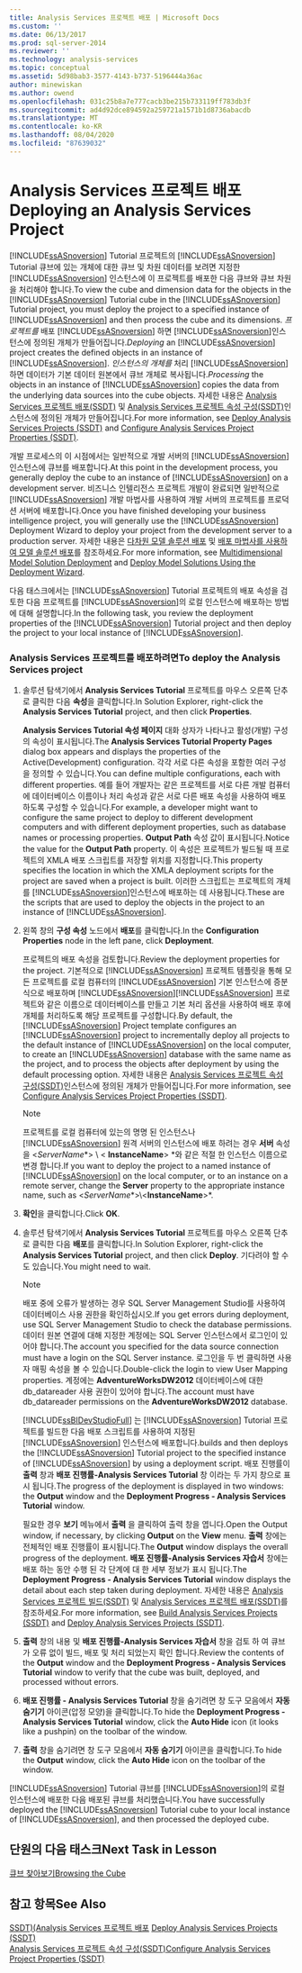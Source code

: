```yaml
---
title: Analysis Services 프로젝트 배포 | Microsoft Docs
ms.custom: ''
ms.date: 06/13/2017
ms.prod: sql-server-2014
ms.reviewer: ''
ms.technology: analysis-services
ms.topic: conceptual
ms.assetid: 5d98bab3-3577-4143-b737-5196444a36ac
author: minewiskan
ms.author: owend
ms.openlocfilehash: 031c25b8a7e777cacb3be215b733119ff783db3f
ms.sourcegitcommit: ad4d92dce894592a259721a1571b1d8736abacdb
ms.translationtype: MT
ms.contentlocale: ko-KR
ms.lasthandoff: 08/04/2020
ms.locfileid: "87639032"
---
```

# <a name="deploying-an-analysis-services-project"></a><span data-ttu-id="44011-102">Analysis Services 프로젝트 배포</span><span class="sxs-lookup"><span data-stu-id="44011-102">Deploying an Analysis Services Project</span></span>
  <span data-ttu-id="44011-103">[!INCLUDE[ssASnoversion](../includes/ssasnoversion-md.md)] Tutorial 프로젝트의 [!INCLUDE[ssASnoversion](../includes/ssasnoversion-md.md)] Tutorial 큐브에 있는 개체에 대한 큐브 및 차원 데이터를 보려면 지정한 [!INCLUDE[ssASnoversion](../includes/ssasnoversion-md.md)] 인스턴스에 이 프로젝트를 배포한 다음 큐브와 큐브 차원을 처리해야 합니다.</span><span class="sxs-lookup"><span data-stu-id="44011-103">To view the cube and dimension data for the objects in the [!INCLUDE[ssASnoversion](../includes/ssasnoversion-md.md)] Tutorial cube in the [!INCLUDE[ssASnoversion](../includes/ssasnoversion-md.md)] Tutorial project, you must deploy the project to a specified instance of [!INCLUDE[ssASnoversion](../includes/ssasnoversion-md.md)] and then process the cube and its dimensions.</span></span> <span data-ttu-id="44011-104">*프로젝트를* 배포 [!INCLUDE[ssASnoversion](../includes/ssasnoversion-md.md)] 하면 [!INCLUDE[ssASnoversion](../includes/ssasnoversion-md.md)]인스턴스에 정의된 개체가 만들어집니다.</span><span class="sxs-lookup"><span data-stu-id="44011-104">*Deploying* an [!INCLUDE[ssASnoversion](../includes/ssasnoversion-md.md)] project creates the defined objects in an instance of [!INCLUDE[ssASnoversion](../includes/ssasnoversion-md.md)].</span></span> <span data-ttu-id="44011-105">*인스턴스의 개체를* 처리 [!INCLUDE[ssASnoversion](../includes/ssasnoversion-md.md)] 하면 데이터가 기본 데이터 원본에서 큐브 개체로 복사됩니다.</span><span class="sxs-lookup"><span data-stu-id="44011-105">*Processing* the objects in an instance of [!INCLUDE[ssASnoversion](../includes/ssasnoversion-md.md)] copies the data from the underlying data sources into the cube objects.</span></span> <span data-ttu-id="44011-106">자세한 내용은 [Analysis Services 프로젝트 배포&#40;SSDT&#41;](multidimensional-models/deploy-analysis-services-projects-ssdt.md) 및 [Analysis Services 프로젝트 속성 구성&#40;SSDT&#41;](multidimensional-models/configure-analysis-services-project-properties-ssdt.md)인스턴스에 정의된 개체가 만들어집니다.</span><span class="sxs-lookup"><span data-stu-id="44011-106">For more information, see [Deploy Analysis Services Projects &#40;SSDT&#41;](multidimensional-models/deploy-analysis-services-projects-ssdt.md) and [Configure Analysis Services Project Properties &#40;SSDT&#41;](multidimensional-models/configure-analysis-services-project-properties-ssdt.md).</span></span>  
  
 <span data-ttu-id="44011-107">개발 프로세스의 이 시점에서는 일반적으로 개발 서버의 [!INCLUDE[ssASnoversion](../includes/ssasnoversion-md.md)] 인스턴스에 큐브를 배포합니다.</span><span class="sxs-lookup"><span data-stu-id="44011-107">At this point in the development process, you generally deploy the cube to an instance of [!INCLUDE[ssASnoversion](../includes/ssasnoversion-md.md)] on a development server.</span></span> <span data-ttu-id="44011-108">비즈니스 인텔리전스 프로젝트 개발이 완료되면 일반적으로 [!INCLUDE[ssASnoversion](../includes/ssasnoversion-md.md)] 개발 마법사를 사용하여 개발 서버의 프로젝트를 프로덕션 서버에 배포합니다.</span><span class="sxs-lookup"><span data-stu-id="44011-108">Once you have finished developing your business intelligence project, you will generally use the [!INCLUDE[ssASnoversion](../includes/ssasnoversion-md.md)] Deployment Wizard to deploy your project from the development server to a production server.</span></span> <span data-ttu-id="44011-109">자세한 내용은 [다차원 모델 솔루션 배포](multidimensional-models/multidimensional-model-solution-deployment.md) 및 [배포 마법사를 사용하여 모델 솔루션 배포](multidimensional-models/deploy-model-solutions-using-the-deployment-wizard.md)를 참조하세요.</span><span class="sxs-lookup"><span data-stu-id="44011-109">For more information, see [Multidimensional Model Solution Deployment](multidimensional-models/multidimensional-model-solution-deployment.md) and [Deploy Model Solutions Using the Deployment Wizard](multidimensional-models/deploy-model-solutions-using-the-deployment-wizard.md).</span></span>  
  
 <span data-ttu-id="44011-110">다음 태스크에서는 [!INCLUDE[ssASnoversion](../includes/ssasnoversion-md.md)] Tutorial 프로젝트의 배포 속성을 검토한 다음 프로젝트를 [!INCLUDE[ssASnoversion](../includes/ssasnoversion-md.md)]의 로컬 인스턴스에 배포하는 방법에 대해 설명합니다.</span><span class="sxs-lookup"><span data-stu-id="44011-110">In the following task, you review the deployment properties of the [!INCLUDE[ssASnoversion](../includes/ssasnoversion-md.md)] Tutorial project and then deploy the project to your local instance of [!INCLUDE[ssASnoversion](../includes/ssasnoversion-md.md)].</span></span>  
  
### <a name="to-deploy-the-analysis-services-project"></a><span data-ttu-id="44011-111">Analysis Services 프로젝트를 배포하려면</span><span class="sxs-lookup"><span data-stu-id="44011-111">To deploy the Analysis Services project</span></span>  
  
1.  <span data-ttu-id="44011-112">솔루션 탐색기에서 **Analysis Services Tutorial** 프로젝트를 마우스 오른쪽 단추로 클릭한 다음 **속성**을 클릭합니다.</span><span class="sxs-lookup"><span data-stu-id="44011-112">In Solution Explorer, right-click the **Analysis Services Tutorial** project, and then click **Properties**.</span></span>  
  
     <span data-ttu-id="44011-113">**Analysis Services Tutorial 속성 페이지** 대화 상자가 나타나고 활성(개발) 구성의 속성이 표시됩니다.</span><span class="sxs-lookup"><span data-stu-id="44011-113">The **Analysis Services Tutorial Property Pages** dialog box appears and displays the properties of the Active(Development) configuration.</span></span> <span data-ttu-id="44011-114">각각 서로 다른 속성을 포함한 여러 구성을 정의할 수 있습니다.</span><span class="sxs-lookup"><span data-stu-id="44011-114">You can define multiple configurations, each with different properties.</span></span> <span data-ttu-id="44011-115">예를 들어 개발자는 같은 프로젝트를 서로 다른 개발 컴퓨터에 데이터베이스 이름이나 처리 속성과 같은 서로 다른 배포 속성을 사용하여 배포하도록 구성할 수 있습니다.</span><span class="sxs-lookup"><span data-stu-id="44011-115">For example, a developer might want to configure the same project to deploy to different development computers and with different deployment properties, such as database names or processing properties.</span></span> <span data-ttu-id="44011-116">**Output Path** 속성 값이 표시됩니다.</span><span class="sxs-lookup"><span data-stu-id="44011-116">Notice the value for the **Output Path** property.</span></span> <span data-ttu-id="44011-117">이 속성은 프로젝트가 빌드될 때 프로젝트의 XMLA 배포 스크립트를 저장할 위치를 지정합니다.</span><span class="sxs-lookup"><span data-stu-id="44011-117">This property specifies the location in which the XMLA deployment scripts for the project are saved when a project is built.</span></span> <span data-ttu-id="44011-118">이러한 스크립트는 프로젝트의 개체를 [!INCLUDE[ssASnoversion](../includes/ssasnoversion-md.md)]인스턴스에 배포하는 데 사용됩니다.</span><span class="sxs-lookup"><span data-stu-id="44011-118">These are the scripts that are used to deploy the objects in the project to an instance of [!INCLUDE[ssASnoversion](../includes/ssasnoversion-md.md)].</span></span>  
  
2.  <span data-ttu-id="44011-119">왼쪽 창의 **구성 속성** 노드에서 **배포**를 클릭합니다.</span><span class="sxs-lookup"><span data-stu-id="44011-119">In the **Configuration Properties** node in the left pane, click **Deployment**.</span></span>  
  
     <span data-ttu-id="44011-120">프로젝트의 배포 속성을 검토합니다.</span><span class="sxs-lookup"><span data-stu-id="44011-120">Review the deployment properties for the project.</span></span> <span data-ttu-id="44011-121">기본적으로 [!INCLUDE[ssASnoversion](../includes/ssasnoversion-md.md)] 프로젝트 템플릿을 통해 모든 프로젝트를 로컬 컴퓨터의 [!INCLUDE[ssASnoversion](../includes/ssasnoversion-md.md)] 기본 인스턴스에 증분식으로 배포하며 [!INCLUDE[ssASnoversion](../includes/ssasnoversion-md.md)][!INCLUDE[ssASnoversion](../includes/ssasnoversion-md.md)] 프로젝트와 같은 이름으로 데이터베이스를 만들고 기본 처리 옵션을 사용하여 배포 후에 개체를 처리하도록 해당 프로젝트를 구성합니다.</span><span class="sxs-lookup"><span data-stu-id="44011-121">By default, the [!INCLUDE[ssASnoversion](../includes/ssasnoversion-md.md)] Project template configures an [!INCLUDE[ssASnoversion](../includes/ssasnoversion-md.md)] project to incrementally deploy all projects to the default instance of [!INCLUDE[ssASnoversion](../includes/ssasnoversion-md.md)] on the local computer, to create an [!INCLUDE[ssASnoversion](../includes/ssasnoversion-md.md)] database with the same name as the project, and to process the objects after deployment by using the default processing option.</span></span> <span data-ttu-id="44011-122">자세한 내용은 [Analysis Services 프로젝트 속성 구성&#40;SSDT&#41;](multidimensional-models/configure-analysis-services-project-properties-ssdt.md)인스턴스에 정의된 개체가 만들어집니다.</span><span class="sxs-lookup"><span data-stu-id="44011-122">For more information, see [Configure Analysis Services Project Properties &#40;SSDT&#41;](multidimensional-models/configure-analysis-services-project-properties-ssdt.md).</span></span>  
  
    > [!NOTE]  
    >  <span data-ttu-id="44011-123">프로젝트를 로컬 컴퓨터에 있는의 명명 된 인스턴스나 [!INCLUDE[ssASnoversion](../includes/ssasnoversion-md.md)] 원격 서버의 인스턴스에 배포 하려는 경우 **서버** 속성을 \<*ServerName**> \\ < **InstanceName**> \*와 같은 적절 한 인스턴스 이름으로 변경 합니다.</span><span class="sxs-lookup"><span data-stu-id="44011-123">If you want to deploy the project to a named instance of [!INCLUDE[ssASnoversion](../includes/ssasnoversion-md.md)] on the local computer, or to an instance on a remote server, change the **Server** property to the appropriate instance name, such as \<*ServerName**>\\<**InstanceName**>\*.</span></span>  
  
3.  <span data-ttu-id="44011-124">**확인**을 클릭합니다.</span><span class="sxs-lookup"><span data-stu-id="44011-124">Click **OK**.</span></span>  
  
4.  <span data-ttu-id="44011-125">솔루션 탐색기에서 **Analysis Services Tutorial** 프로젝트를 마우스 오른쪽 단추로 클릭한 다음 **배포**를 클릭합니다.</span><span class="sxs-lookup"><span data-stu-id="44011-125">In Solution Explorer, right-click the **Analysis Services Tutorial** project, and then click **Deploy**.</span></span> <span data-ttu-id="44011-126">기다려야 할 수도 있습니다.</span><span class="sxs-lookup"><span data-stu-id="44011-126">You might need to wait.</span></span>  
  
    > [!NOTE]  
    >  <span data-ttu-id="44011-127">배포 중에 오류가 발생하는 경우 SQL Server Management Studio를 사용하여 데이터베이스 사용 권한을 확인하십시오.</span><span class="sxs-lookup"><span data-stu-id="44011-127">If you get errors during deployment, use SQL Server Management Studio to check the database permissions.</span></span> <span data-ttu-id="44011-128">데이터 원본 연결에 대해 지정한 계정에는 SQL Server 인스턴스에서 로그인이 있어야 합니다.</span><span class="sxs-lookup"><span data-stu-id="44011-128">The account you specified for the data source connection must have a login on the SQL Server instance.</span></span> <span data-ttu-id="44011-129">로그인을 두 번 클릭하면 사용자 매핑 속성을 볼 수 있습니다.</span><span class="sxs-lookup"><span data-stu-id="44011-129">Double-click the login to view User Mapping properties.</span></span> <span data-ttu-id="44011-130">계정에는 **AdventureWorksDW2012** 데이터베이스에 대한 db_datareader 사용 권한이 있어야 합니다.</span><span class="sxs-lookup"><span data-stu-id="44011-130">The account must have db_datareader permissions on the **AdventureWorksDW2012** database.</span></span>  
  
     [!INCLUDE[ssBIDevStudioFull](../includes/ssbidevstudiofull-md.md)] <span data-ttu-id="44011-131">는 [!INCLUDE[ssASnoversion](../includes/ssasnoversion-md.md)] Tutorial 프로젝트를 빌드한 다음 배포 스크립트를 사용하여 지정된 [!INCLUDE[ssASnoversion](../includes/ssasnoversion-md.md)] 인스턴스에 배포합니다.</span><span class="sxs-lookup"><span data-stu-id="44011-131">builds and then deploys the [!INCLUDE[ssASnoversion](../includes/ssasnoversion-md.md)] Tutorial project to the specified instance of [!INCLUDE[ssASnoversion](../includes/ssasnoversion-md.md)] by using a deployment script.</span></span> <span data-ttu-id="44011-132">배포 진행률이 **출력** 창과 **배포 진행률-Analysis Services Tutorial** 창 이라는 두 가지 창으로 표시 됩니다.</span><span class="sxs-lookup"><span data-stu-id="44011-132">The progress of the deployment is displayed in two windows: the **Output** window and the **Deployment Progress - Analysis Services Tutorial** window.</span></span>  
  
     <span data-ttu-id="44011-133">필요한 경우 **보기** 메뉴에서 **출력** 을 클릭하여 출력 창을 엽니다.</span><span class="sxs-lookup"><span data-stu-id="44011-133">Open the Output window, if necessary, by clicking **Output** on the **View** menu.</span></span> <span data-ttu-id="44011-134">**출력** 창에는 전체적인 배포 진행률이 표시됩니다.</span><span class="sxs-lookup"><span data-stu-id="44011-134">The **Output** window displays the overall progress of the deployment.</span></span> <span data-ttu-id="44011-135">**배포 진행률-Analysis Services 자습서** 창에는 배포 하는 동안 수행 된 각 단계에 대 한 세부 정보가 표시 됩니다.</span><span class="sxs-lookup"><span data-stu-id="44011-135">The **Deployment Progress - Analysis Services Tutorial** window displays the detail about each step taken during deployment.</span></span> <span data-ttu-id="44011-136">자세한 내용은 [Analysis Services 프로젝트 빌드&#40;SSDT&#41;](multidimensional-models/build-analysis-services-projects-ssdt.md) 및 [Analysis Services 프로젝트 배포&#40;SSDT&#41;](multidimensional-models/deploy-analysis-services-projects-ssdt.md)를 참조하세요.</span><span class="sxs-lookup"><span data-stu-id="44011-136">For more information, see [Build Analysis Services Projects &#40;SSDT&#41;](multidimensional-models/build-analysis-services-projects-ssdt.md) and [Deploy Analysis Services Projects &#40;SSDT&#41;](multidimensional-models/deploy-analysis-services-projects-ssdt.md).</span></span>  
  
5.  <span data-ttu-id="44011-137">**출력** 창의 내용 및 **배포 진행률-Analysis Services 자습서** 창을 검토 하 여 큐브가 오류 없이 빌드, 배포 및 처리 되었는지 확인 합니다.</span><span class="sxs-lookup"><span data-stu-id="44011-137">Review the contents of the **Output** window and the **Deployment Progress - Analysis Services Tutorial** window to verify that the cube was built, deployed, and processed without errors.</span></span>  
  
6.  <span data-ttu-id="44011-138">**배포 진행률 - Analysis Services Tutorial** 창을 숨기려면 창 도구 모음에서 **자동 숨기기** 아이콘(압정 모양)을 클릭합니다.</span><span class="sxs-lookup"><span data-stu-id="44011-138">To hide the **Deployment Progress - Analysis Services Tutorial** window, click the **Auto Hide** icon (it looks like a pushpin) on the toolbar of the window.</span></span>  
  
7.  <span data-ttu-id="44011-139">**출력** 창을 숨기려면 창 도구 모음에서 **자동 숨기기** 아이콘을 클릭합니다.</span><span class="sxs-lookup"><span data-stu-id="44011-139">To hide the **Output** window, click the **Auto Hide** icon on the toolbar of the window.</span></span>  
  
 <span data-ttu-id="44011-140">[!INCLUDE[ssASnoversion](../includes/ssasnoversion-md.md)] Tutorial 큐브를 [!INCLUDE[ssASnoversion](../includes/ssasnoversion-md.md)]의 로컬 인스턴스에 배포한 다음 배포된 큐브를 처리했습니다.</span><span class="sxs-lookup"><span data-stu-id="44011-140">You have successfully deployed the [!INCLUDE[ssASnoversion](../includes/ssasnoversion-md.md)] Tutorial cube to your local instance of [!INCLUDE[ssASnoversion](../includes/ssasnoversion-md.md)], and then processed the deployed cube.</span></span>  
  
## <a name="next-task-in-lesson"></a><span data-ttu-id="44011-141">단원의 다음 태스크</span><span class="sxs-lookup"><span data-stu-id="44011-141">Next Task in Lesson</span></span>  
 [<span data-ttu-id="44011-142">큐브 찾아보기</span><span class="sxs-lookup"><span data-stu-id="44011-142">Browsing the Cube</span></span>](lesson-2-6-browsing-the-cube.md)  
  
## <a name="see-also"></a><span data-ttu-id="44011-143">참고 항목</span><span class="sxs-lookup"><span data-stu-id="44011-143">See Also</span></span>  
 <span data-ttu-id="44011-144">[SSDT&#41;&#40;Analysis Services 프로젝트 배포](multidimensional-models/deploy-analysis-services-projects-ssdt.md) </span><span class="sxs-lookup"><span data-stu-id="44011-144">[Deploy Analysis Services Projects &#40;SSDT&#41;](multidimensional-models/deploy-analysis-services-projects-ssdt.md) </span></span>  
 [<span data-ttu-id="44011-145">Analysis Services 프로젝트 속성 구성&#40;SSDT&#41;</span><span class="sxs-lookup"><span data-stu-id="44011-145">Configure Analysis Services Project Properties &#40;SSDT&#41;</span></span>](multidimensional-models/configure-analysis-services-project-properties-ssdt.md)  
  
  
